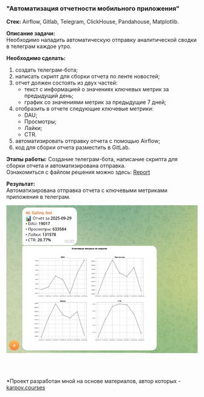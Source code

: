 ### "Автоматизация отчетности мобильного приложения"   

**Стек:** Airflow, Gitlab, Telegram, ClickHouse, Pandahouse, Matplotlib.  

**Описание задачи:**  
Необходимо наладить автоматическую отправку аналитической сводки в телеграм каждое утро.  

**Необходимо сделать:**  
1. создать телеграм-бота;   
2. написать скрипт для сборки отчета по ленте новостей;
3. отчет должен состоять из двух частей:
   - текст с информацией о значениях ключевых метрик за предыдущий день;
   - график со значениями метрик за предыдущие 7 дней;
4. отобразить в отчете следующие ключевые метрики:
   - DAU;
   - Просмотры;
   - Лайки;
   - CTR.
5. автоматизировать отправку отчета с помощью Airflow;    
4. код для сборки отчета разместить в GitLab.  

**Этапы работы:**
Создание телеграм-бота, написание скрипта для сборки отчета и автоматизирована отправка.  
Ознакомиться с файлом решения можно здесь: [Report](https://github.com/NailyaGalina/Airflow_reporting_automation/blob/main/DAG_report.py)   

**Результат:**  
Автоматизирована отправка отчета с ключевыми метриками приложения в телеграм.  

![скриншот](скриншот_бот_1.png)

<br>
<br>

*Проект разработан мной на основе материалов, автор которых - [karpov.courses](https://karpov.courses)
